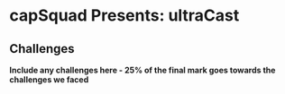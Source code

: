 # capSquad Presents: ultraCast

## Challenges

**Include any challenges here - 25% of the final mark goes towards the challenges we faced**

